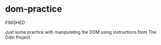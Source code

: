 # dom-practice

*FINISHED*

Just some practice with manipulating the DOM using instructions from The Odin Project.
